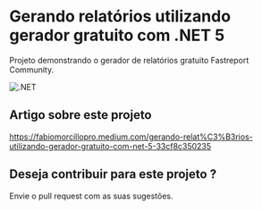 # Gerando relatórios utilizando gerador gratuito com .NET 5

Projeto demonstrando o gerador de relatórios gratuito Fastreport Community.

![.NET](https://github.com/FabioMorcillo/FastReportDotNET5/workflows/.NET/badge.svg)

## Artigo sobre este projeto

https://fabiomorcillopro.medium.com/gerando-relat%C3%B3rios-utilizando-gerador-gratuito-com-net-5-33cf8c350235

## Deseja contribuir para este projeto ?

Envie o pull request com as suas sugestões.
